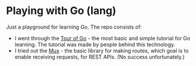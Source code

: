 # Playing with Go (lang)

Just a playground for learning Go. The repo consists of:

* I went through the [Tour of Go](https://go.dev/tour/welcome/1) - the most basic and simple tutorial for Go learning. The tutorial was made by people behind this technology.
* I tried out the [Mux](https://github.com/gorilla/mux) - the basic library for making routes, which goal is to enable receiving requests, for REST APIs. (No success unfortunately.)
